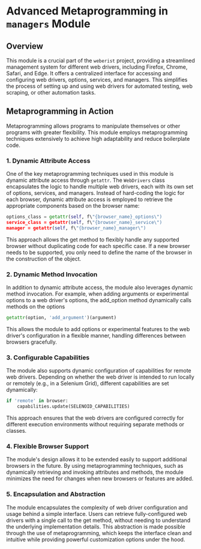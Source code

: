 # Advanced Metaprogramming in `managers` Module

## Overview

This module is a crucial part of the `weberist` project, providing a streamlined management system for different web drivers, including Firefox, Chrome, Safari, and Edge. It offers a centralized interface for accessing and configuring web drivers, options, services, and managers. This simplifies the process of setting up and using web drivers for automated testing, web scraping, or other automation tasks.

## Metaprogramming in Action

Metaprogramming allows programs to manipulate themselves or other programs with greater flexibility. This module employs metaprogramming techniques extensively to achieve high adaptability and reduce boilerplate code.

### 1. Dynamic Attribute Access

One of the key metaprogramming techniques used in this module is dynamic attribute access through `getattr`. The `WebDrivers` class encapsulates the logic to handle multiple web drivers, each with its own set of options, services, and managers. Instead of hard-coding the logic for each browser, dynamic attribute access is employed to retrieve the appropriate components based on the browser name:

```python
options_class = getattr(self, f\"{browser_name}_options\")
service_class = getattr(self, f\"{browser_name}_service\")
manager = getattr(self, f\"{browser_name}_manager\")
```

This approach allows the get method to flexibly handle any supported browser without duplicating code for each specific case. If a new browser needs to be supported, you only need to define the name of the browser in the construction of the object.

### 2. Dynamic Method Invocation

In addition to dynamic attribute access, the module also leverages dynamic method invocation. For example, when adding arguments or experimental options to a web driver's options, the add_option method dynamically calls methods on the options

```python
getattr(option, 'add_argument')(argument)
```

This allows the module to add options or experimental features to the web driver's configuration in a flexible manner, handling differences between browsers gracefully.

### 3. Configurable Capabilities

The module also supports dynamic configuration of capabilities for remote web drivers. Depending on whether the web driver is intended to run locally or remotely (e.g., in a Selenium Grid), different capabilities are set dynamically:

```python
if 'remote' in browser:
    capabilities.update(SELENOID_CAPABILITIES)
```

This approach ensures that the web drivers are configured correctly for different execution environments without requiring separate methods or classes.

### 4. Flexible Browser Support

The module's design allows it to be extended easily to support additional browsers in the future. By using metaprogramming techniques, such as dynamically retrieving and invoking attributes and methods, the module minimizes the need for changes when new browsers or features are added.

### 5. Encapsulation and Abstraction

The module encapsulates the complexity of web driver configuration and usage behind a simple interface. Users can retrieve fully-configured web drivers with a single call to the get method, without needing to understand the underlying implementation details. This abstraction is made possible through the use of metaprogramming, which keeps the interface clean and intuitive while providing powerful customization options under the hood.
